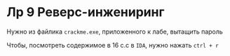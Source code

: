 # Лр 9 Реверс-инжениринг

Нужно из файлика `crackme.exe`, приложенного к лабе, вытащить пароль

Чтобы, посмотреть содержимое в 16 с.с в `IDA`, нужно нажать `ctrl + r`
